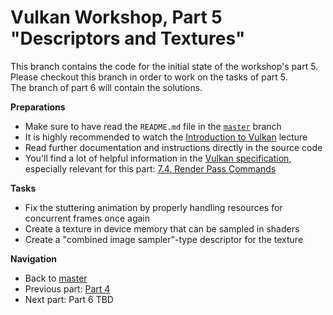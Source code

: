 # Vulkan Workshop, Part 5 "Descriptors and Textures"

This branch contains the code for the initial state of the workshop's part 5.     
Please checkout this branch in order to work on the tasks of part 5.    
The branch of part 6 will contain the solutions.

**Preparations** 
* Make sure to have read the `README.md` file in the [`master`](https://github.com/cg-tuwien/VulkanWorkshop) branch
* It is highly recommended to watch the [Introduction to Vulkan](https://youtu.be/ZWV6zvKe9Hc) lecture 
* Read further documentation and instructions directly in the source code
* You'll find a lot of helpful information in the [Vulkan specification](https://www.khronos.org/registry/vulkan/specs/1.2-extensions/html/vkspec.html), especially relevant for this part: [7.4. Render Pass Commands](https://www.khronos.org/registry/vulkan/specs/1.2-extensions/html/vkspec.html#renderpass-commands)

**Tasks**
* Fix the stuttering animation by properly handling resources for concurrent frames once again
* Create a texture in device memory that can be sampled in shaders
* Create a "combined image sampler"-type descriptor for the texture

**Navigation**
* Back to [master](https://github.com/cg-tuwien/VulkanWorkshop)
* Previous part: [Part 4](https://github.com/cg-tuwien/VulkanWorkshop/tree/part4)
* Next part: Part 6 TBD
